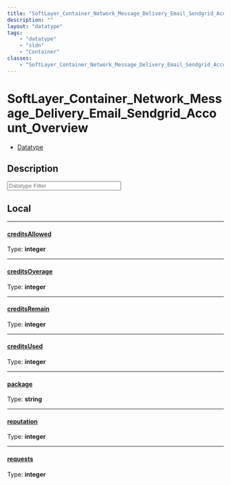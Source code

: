 ```yaml
---
title: "SoftLayer_Container_Network_Message_Delivery_Email_Sendgrid_Account_Overview"
description: ""
layout: "datatype"
tags:
    - "datatype"
    - "sldn"
    - "Container"
classes:
    - "SoftLayer_Container_Network_Message_Delivery_Email_Sendgrid_Account_Overview"
---
```


# SoftLayer_Container_Network_Message_Delivery_Email_Sendgrid_Account_Overview
<div id='service-datatype'>
    <ul id='sldn-reference-tabs'>
        <li id='datatype'> <a href='/reference/datatypes/SoftLayer_Container_Network_Message_Delivery_Email_Sendgrid_Account_Overview' >Datatype</a></li>
    </ul>
</div>

## Description 








<!-- Filer BEGIN -->
<div class="view-filters">
        <div class="clearfix">
            <div class="search-input-box">
                <input placeholder="Datatype Filter" onkeyup="titleSearch(inputId='prop-input', divId='properties', elementClass='prop-row')" 
                    type="text" id="prop-input" value="" size="30" maxlength="128" class="form-text">
            </div>
        </div>
</div>
<!-- Filer END -->

<div id="properties" class="content">
<div id="localProperties" class="prop-content" >

## Local
<div class="prop-row">

-----
[creditsAllowed]: #creditsallowed
#### [creditsAllowed]
  
<span class="type-label">Type: </span>**integer**  



</div>
<div class="prop-row">

-----
[creditsOverage]: #creditsoverage
#### [creditsOverage]
  
<span class="type-label">Type: </span>**integer**  



</div>
<div class="prop-row">

-----
[creditsRemain]: #creditsremain
#### [creditsRemain]
  
<span class="type-label">Type: </span>**integer**  



</div>
<div class="prop-row">

-----
[creditsUsed]: #creditsused
#### [creditsUsed]
  
<span class="type-label">Type: </span>**integer**  



</div>
<div class="prop-row">

-----
[package]: #package
#### [package]
  
<span class="type-label">Type: </span>**string**  



</div>
<div class="prop-row">

-----
[reputation]: #reputation
#### [reputation]
  
<span class="type-label">Type: </span>**integer**  



</div>
<div class="prop-row">

-----
[requests]: #requests
#### [requests]
  
<span class="type-label">Type: </span>**integer**  



</div>
</div>
<!-- LOCAL PROPERTY END -->

</div>


